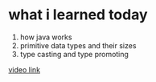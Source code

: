 # what i learned today

1. how java works
2. primitive data types and their sizes
3. type casting and type promoting

[video link](https://www.youtube.com/watch?v=4XTsAAHW_Tc&t=91s)
